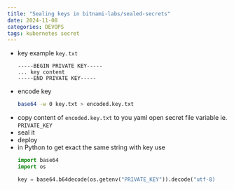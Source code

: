```yaml
---
title: "Sealing keys in bitnami-labs/sealed-secrets"
date: 2024-11-08
categories: DEVOPS
tags: kubernetes secret 
---
```


* key example `key.txt`
    ```
    -----BEGIN PRIVATE KEY-----
    ... key content
    -----END PRIVATE KEY-----
    ```
* encode key
    ```bash
    base64 -w 0 key.txt > encoded.key.txt
    ``` 
* copy content of `encoded.key.txt` to you yaml open secret file variable ie. `PRIVATE_KEY`
* seal it
* deploy
* in Python to get exact the same string with key use
    ```python
    import base64
    import os
    
    key = base64.b64decode(os.getenv("PRIVATE_KEY")).decode("utf-8)
    ```
